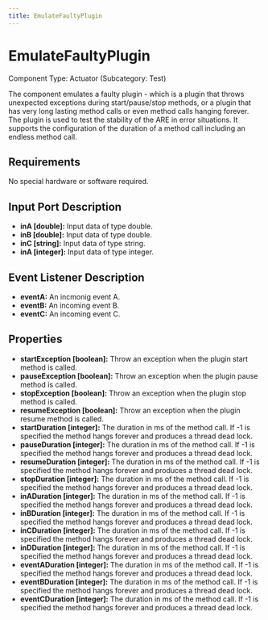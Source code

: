 ```yaml
---
title: EmulateFaultyPlugin
---
```


# EmulateFaultyPlugin

Component Type: Actuator (Subcategory: Test)

The component emulates a faulty plugin - which is a plugin that throws unexpected exceptions during start/pause/stop methods, or a plugin that has very long lasting method calls or even method calls hanging forever. The plugin is used to test the stability of the ARE in error situations. It supports the configuration of the duration of a method call including an endless method call.

## Requirements

No special hardware or software required.

## Input Port Description

*   **inA \[double\]:** Input data of type double.
*   **inB \[double\]:** Input data of type double.
*   **inC \[string\]:** Input data of type string.
*   **inA \[integer\]:** Input data of type integer.

## Event Listener Description

*   **eventA:** An incmonig event A.
*   **eventB:** An incoming event B.
*   **eventC:** An incoming event C.

## Properties

*   **startException \[boolean\]:** Throw an exception when the plugin start method is called.
*   **pauseException \[boolean\]:** Throw an exception when the plugin pause method is called.
*   **stopException \[boolean\]:** Throw an exception when the plugin stop method is called.
*   **resumeException \[boolean\]:** Throw an exception when the plugin resume method is called.
*   **startDuration \[integer\]:** The duration in ms of the method call. If -1 is specified the method hangs forever and produces a thread dead lock.
*   **pauseDuration \[integer\]:** The duration in ms of the method call. If -1 is specified the method hangs forever and produces a thread dead lock.
*   **resumeDuration \[integer\]:** The duration in ms of the method call. If -1 is specified the method hangs forever and produces a thread dead lock.
*   **stopDuration \[integer\]:** The duration in ms of the method call. If -1 is specified the method hangs forever and produces a thread dead lock.
*   **inADuration \[integer\]:** The duration in ms of the method call. If -1 is specified the method hangs forever and produces a thread dead lock.
*   **inBDuration \[integer\]:** The duration in ms of the method call. If -1 is specified the method hangs forever and produces a thread dead lock.
*   **inCDuration \[integer\]:** The duration in ms of the method call. If -1 is specified the method hangs forever and produces a thread dead lock.
*   **inDDuration \[integer\]:** The duration in ms of the method call. If -1 is specified the method hangs forever and produces a thread dead lock.
*   **eventADuration \[integer\]:** The duration in ms of the method call. If -1 is specified the method hangs forever and produces a thread dead lock.
*   **eventBDuration \[integer\]:** The duration in ms of the method call. If -1 is specified the method hangs forever and produces a thread dead lock.
*   **eventCDuration \[integer\]:** The duration in ms of the method call. If -1 is specified the method hangs forever and produces a thread dead lock.